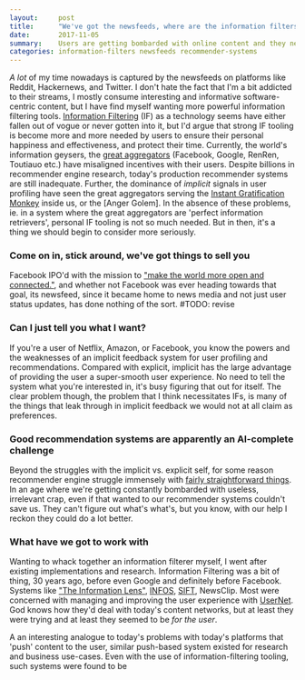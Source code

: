 ```yaml
---
layout:     post
title:      "We've got the newsfeeds, where are the information filters?"
date:       2017-11-05
summary:    Users are getting bombarded with online content and they need better filters
categories: information-filters newsfeeds recommender-systems
---
```


*A lot* of my time nowadays is captured by the newsfeeds on platforms like Reddit, Hackernews, and Twitter. I don't hate the fact that I'm a bit addicted to their streams, I mostly consume interesting and informative software-centric content, but I have find myself wanting more powerful information filtering tools. [Information Filtering]() (IF) as a technology seems have either fallen out of vogue or never gotten into it, but I'd argue that strong IF tooling is become more and more needed by users to ensure their personal happiness and effectiveness, and protect their time. Currently, the world's information geysers, the [great aggregators]() (Facebook, Google, RenRen, Toutiauo etc.) have misaligned incentives with their users. Despite billions in recommender engine research, today's production recommender systems are still inadequate. Further, the dominance of *implicit* signals in user profiling have seen the great aggregators serving the [Instant Gratification Monkey]() inside us, or the [Anger Golem]. In the absence of these problems, ie. in a system where the great aggregators are 'perfect information retrievers', personal IF tooling is not so much needed. But in then, it's a thing we should begin to consider more seriously.

### Come on in, stick around, we've got things to sell you

Facebook IPO'd with the mission to ["make the world more open and connected."](https://www.engadget.com/2012/02/01/zuckerberg-outlines-idealistic-facebook-mission-in-ipo-filing/), and whether not Facebook was ever heading towards that goal, its newsfeed, since it became home to news media and not just user status updates, has done nothing of the sort. #TODO: revise


### Can I just tell you what I want?

If you're a user of Netflix, Amazon, or Facebook, you know the powers and the weaknesses of an implicit feedback system for user profiling and recommendations. Compared with explicit, implicit has the large advantage of providing the user a super-smooth user experience. No need to tell the system what you're interested in, it's busy figuring that out for itself. The clear problem though, the problem that I think necessitates IFs, is many of the things that leak through in implicit feedback we would not at all claim as preferences.

### Good recommendation systems are apparently an AI-complete challenge

Beyond the struggles with the implicit vs. explicit self, for some reason recommender engine struggle immensely with [fairly straightforward things](https://twitter.com/kibblesmith/status/724817086309142529?lang=en). In an age where we're getting constantly bombarded with useless, irrelevant crap, even if that wanted to our recommender systems couldn't save us. They can't figure out what's what's, but you know, with our help I reckon they could do a lot better.

### What have we got to work with

Wanting to whack together an information filterer myself, I went after existing implementations and research. Information Filtering was a bit of thing, 30 years ago, before even Google and definitely before Facebook. Systems like ["The Information Lens"](http://delivery.acm.org.ezproxy.lib.rmit.edu.au/10.1145/30000/22340/p1-malone.pdf?ip=131.170.21.110&id=22340&acc=ACTIVE%20SERVICE&key=65D80644F295BC0D%2E124032AC6F25F239%2E4D4702B0C3E38B35%2E4D4702B0C3E38B35&CFID=826579750&CFTOKEN=62469482&__acm__=1510028698_c214de9c28b7c096c548454bc93d06a2), [INFOS](https://eric.ed.gov/?id=EJ552498), [SIFT](http://ilpubs.stanford.edu:8090/73/1/1994-7.pdf), NewsClip. Most were concerned with managing and improving the user experience with [UserNet](https://en.wikipedia.org/wiki/Usenet). God knows how they'd deal with today's content networks, but at least they were trying and at least they seemed to be *for the user*. 

A an interesting analogue to today's problems with today's platforms that 'push' content to the user, similar push-based system existed for research and business use-cases. Even with the use of information-filtering tooling, such systems were found to be
